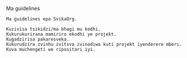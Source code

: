Ma guidelines

    Ma guidelines epa SvikaOrg.
    
    Kuzivisa tsikidzi/ma bhagi mu kodhi.
    Kukurukurirana mamiriro ekodhi ye projekt.
    Kugadzirisa pakaresveka.
    Kukurudzira zvinhu zvitsva zvinodiwa kuti projekt iyenderere mberi.
    Kuva muchengeti we ripositari iyi. 
